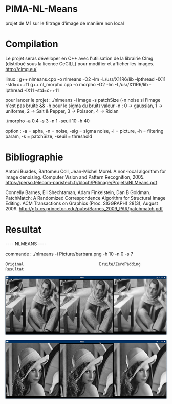 # PIMA-NL-Means
projet de M1 sur le filtrage d'image de manière non local

# Compilation

Le projet seras dévelloper en C++ avec l'utilisation de la librairie CImg (distribué sous la licence CeCILL) pour modifier et afficher les images.
http://cimg.eu/

linux : g++ nlmeans.cpp -o nlmeans -O2 -lm -L/usr/X11R6/lib -lpthread -lX11 -std=c++11
        g++ nl_morpho.cpp -o morpho -O2 -lm -L/usr/X11R6/lib -lpthread -lX11 -std=c++11

pour lancer le projet : ./nlmeans -i image -s patchSize (-n noise si l'image n'est pas bruité && -h pour le sigma du bruit)
valeur -n : 0 -> gaussian, 1 -> uniforme, 2 -> Salt & Pepper, 3 -> Poisson, 4 -> Rician

./morpho -a 0.4 -s 3 -n 1 -seuil 10 -h 40

option : -a = apha, -n = noise, -sig = sigma noise, -i = picture, -h = filtering param, -s = patchSize, -seuil = threshold

# Bibliographie

Antoni Buades, Bartomeu Coll, Jean-Michel Morel. A non-local algorithm for image denoising. Computer Vision and Pattern Recognition, 2005.
https://perso.telecom-paristech.fr/bloch/P6Image/Projets/NLMeans.pdf

Connelly Barnes, Eli Shechtaman, Adam Finkelstein, Dan B Goldman. PatchMatch: A Randomized Correspondence Algorithm for Structural Image Editing. ACM Transactions on Graphics (Proc. SIGGRAPH) 28(3), August 2009.
http://gfx.cs.princeton.edu/pubs/Barnes_2009_PAR/patchmatch.pdf

# Resultat

---- NLMEANS ----

commande : ./nlmeans -i Picture/barbara.png -h 10 -n 0 -s 7

    Original                                 Bruité/ZeroPadding                               Resultat
![ScreenShot](/Resultat/Resultat_NL_MEANS.png)

![ScreenShot](/Resultat/Resultat_NL_MEANS_2.png)
